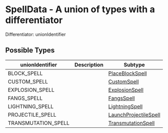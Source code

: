 

# SpellData - A union of types with a differentiator



Differentiator: unionIdentifier



## Possible Types

| unionIdentifier | Description | Subtype |
| - | - | - |
| BLOCK_SPELL |  | [PlaceBlockSpell](PlaceBlockSpell.md) |
| CUSTOM_SPELL |  | [CustomSpell](CustomSpell.md) |
| EXPLOSION_SPELL |  | [ExplosionSpell](ExplosionSpell.md) |
| FANGS_SPELL |  | [FangsSpell](FangsSpell.md) |
| LIGHTNING_SPELL |  | [LightningSpell](LightningSpell.md) |
| PROJECTILE_SPELL |  | [LaunchProjectileSpell](LaunchProjectileSpell.md) |
| TRANSMUTATION_SPELL |  | [TransmutationSpell](TransmutationSpell.md) |
